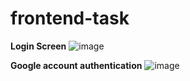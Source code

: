 # frontend-task

**Login Screen**
![image](https://user-images.githubusercontent.com/56165286/112289761-97941b80-8cb4-11eb-8f95-d08f09f7f80d.png)

**Google account authentication**
![image](https://user-images.githubusercontent.com/56165286/112289834-a5e23780-8cb4-11eb-9915-10c8eddce6e9.png)


